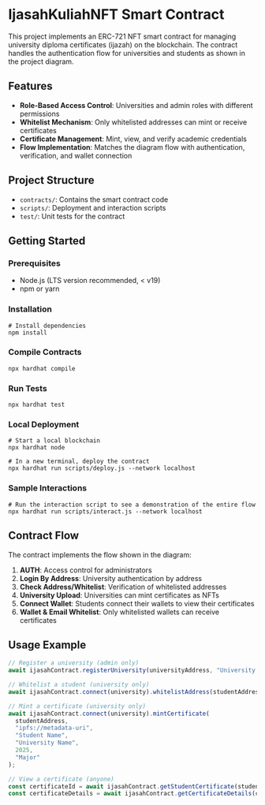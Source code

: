 # IjasahKuliahNFT Smart Contract

This project implements an ERC-721 NFT smart contract for managing university diploma certificates (ijazah) on the blockchain. The contract handles the authentication flow for universities and students as shown in the project diagram.

## Features

- **Role-Based Access Control**: Universities and admin roles with different permissions
- **Whitelist Mechanism**: Only whitelisted addresses can mint or receive certificates
- **Certificate Management**: Mint, view, and verify academic credentials
- **Flow Implementation**: Matches the diagram flow with authentication, verification, and wallet connection

## Project Structure

- `contracts/`: Contains the smart contract code
- `scripts/`: Deployment and interaction scripts
- `test/`: Unit tests for the contract

## Getting Started

### Prerequisites

- Node.js (LTS version recommended, < v19)
- npm or yarn

### Installation

```shell
# Install dependencies
npm install
```

### Compile Contracts

```shell
npx hardhat compile
```

### Run Tests

```shell
npx hardhat test
```

### Local Deployment

```shell
# Start a local blockchain
npx hardhat node

# In a new terminal, deploy the contract
npx hardhat run scripts/deploy.js --network localhost
```

### Sample Interactions

```shell
# Run the interaction script to see a demonstration of the entire flow
npx hardhat run scripts/interact.js --network localhost
```

## Contract Flow

The contract implements the flow shown in the diagram:

1. **AUTH**: Access control for administrators
2. **Login By Address**: University authentication by address
3. **Check Address/Whitelist**: Verification of whitelisted addresses
4. **University Upload**: Universities can mint certificates as NFTs
5. **Connect Wallet**: Students connect their wallets to view their certificates
6. **Wallet & Email Whitelist**: Only whitelisted wallets can receive certificates

## Usage Example

```javascript
// Register a university (admin only)
await ijasahContract.registerUniversity(universityAddress, "University Name");

// Whitelist a student (university only)
await ijasahContract.connect(university).whitelistAddress(studentAddress);

// Mint a certificate (university only)
await ijasahContract.connect(university).mintCertificate(
  studentAddress,
  "ipfs://metadata-uri",
  "Student Name",
  "University Name",
  2025,
  "Major"
);

// View a certificate (anyone)
const certificateId = await ijasahContract.getStudentCertificate(studentAddress);
const certificateDetails = await ijasahContract.getCertificateDetails(certificateId);
```
